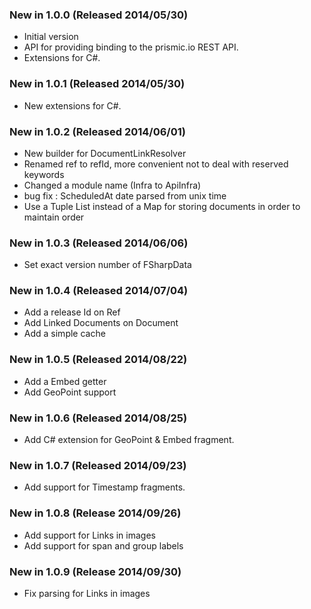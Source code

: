 ### New in 1.0.0 (Released 2014/05/30)
* Initial version
* API for providing binding to the prismic.io REST API.
* Extensions for C#.

### New in 1.0.1 (Released 2014/05/30)
* New extensions for C#.

### New in 1.0.2 (Released 2014/06/01)
* New builder for DocumentLinkResolver
* Renamed ref to refId, more convenient not to deal with reserved keywords
* Changed a module name (Infra to ApiInfra)
* bug fix : ScheduledAt date parsed from unix time
* Use a Tuple List instead of a Map for storing documents in order to maintain order

### New in 1.0.3 (Released 2014/06/06)
* Set exact version number of FSharpData

### New in 1.0.4 (Released 2014/07/04)
* Add a release Id on Ref
* Add Linked Documents on Document
* Add a simple cache

### New in 1.0.5 (Released 2014/08/22)
* Add a Embed getter
* Add GeoPoint support

### New in 1.0.6 (Released 2014/08/25)
* Add C# extension for GeoPoint & Embed fragment.

### New in 1.0.7 (Released 2014/09/23)
* Add support for Timestamp fragments.

### New in 1.0.8 (Release 2014/09/26)
* Add support for Links in images
* Add support for span and group labels

### New in 1.0.9 (Release 2014/09/30)
* Fix parsing for Links in images

